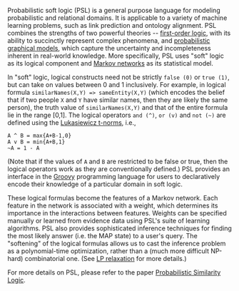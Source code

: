 Probabilistic soft logic (PSL) is a general purpose language for modeling probabilistic and relational domains. It is applicable to a variety of machine learning problems, such as link prediction and ontology alignment. PSL combines the strengths of two powerful theories -- <a href="http://www.amazon.com/Logical-Foundations-Artificial-Intelligence-Genesereth/dp/0934613311">first-order logic</a>, with its ability to succinctly represent complex phenomena, and <a href="http://pgm.stanford.edu/">probabilistic graphical models</a>, which capture the uncertainty and incompleteness inherent in real-world knowledge. More specifically, PSL uses "soft" logic as its logical component and <a href="http://en.wikipedia.org/wiki/Markov_random_field">Markov networks</a> as its statistical model. 

In "soft" logic, logical constructs need not be strictly `false (0)` or `true (1)`, but can take on values between 0 and 1 inclusively. For example, in logical formula `similarNames(X,Y) => sameEntity(X,Y)` (which encodes the belief that if two people `X` and `Y` have similar names, then they are likely the same person),  the truth value of `similarNames(X,Y)` and that of the entire formula lie in the range [0,1]. The logical operators `and (^)`, `or (v)` and `not (~)` are defined using the <a href="http://en.wikipedia.org/wiki/%C5%81ukasiewicz_logic">Lukasiewicz t-norms</a>, i.e., 

`A ^ B = max{A+B-1,0}`<br>
`A v B = min{A+B,1}`<br>
`~A = 1 - A`<br>

(Note that if the values of `A` and `B` are restricted to be false or true, then the logical operators work as they are conventionally defined.) PSL provides an interface in the <a href="http://groovy.codehaus.org/">Groovy</a> programming language for users to declaratively encode their knowledge of a particular domain in soft logic. 

These logical formulas become the features of a Markov network. Each feature in the network is associated with a weight, which determines its importance in the interactions between features. Weights can be specified manually or learned from evidence data using PSL's suite of learning algorithms. PSL also provides sophisticated inference techniques for finding the most likely answer (i.e. the MAP state) to a user's query. The "softening" of the logical formulas allows us to cast the inference problem as a polynomial-time optimization, rather than a (much more difficult NP-hard) combinatorial one. (See <a href="http://en.wikipedia.org/wiki/LP_relaxation">LP relaxation</a> for more details.)

For more details on PSL, please refer to the paper <a href="http://fodava.gatech.edu/files/reports/FODAVA-10-17.pdf"> Probabilistic Similarity Logic</a>.